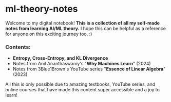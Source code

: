 # ml-theory-notes

Welcome to my digital notebook! **This is a collection of all my self-made notes from learning AI/ML theory.** I hope this can be helpful as a reference for anyone on this exciting journey too. :)

### Contents:
- **Entropy, Cross-Entropy, and KL Divergence**
- Notes from Anil Ananthaswamy's "**Why Machines Learn**" (2024)
- Notes from 3Blue1Brown's YouTube series "**Essence of Linear Algebra**" (2023)


All this is only possible due to amazing textbooks, YouTube series, and online courses that have made this content super accessible and a joy to learn! 

